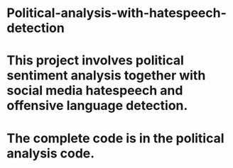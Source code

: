 # Political-analysis-with-hatespeech-detection
# This project involves political sentiment analysis together with social media hatespeech and offensive language detection.
# The complete code is in the political analysis code.
